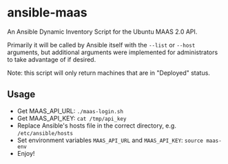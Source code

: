 # ansible-maas

An Ansible Dynamic Inventory Script for the Ubuntu MAAS 2.0 API.

Primarily it will be called by Ansible itself with the `--list` or `--host`
arguments, but additional arguments were implemented for administrators to take
advantage of if desired.

Note: this script will only return machines that are in "Deployed" status.

## Usage
- Get MAAS_API_URL: `./maas-login.sh`
- Get MAAS_API_KEY: `cat /tmp/api_key`
- Replace Ansible's hosts file in the correct directory, e.g. `/etc/ansible/hosts`
- Set environment variables `MAAS_API_URL` and `MAAS_API_KEY`: `source maas-env`
- Enjoy!
